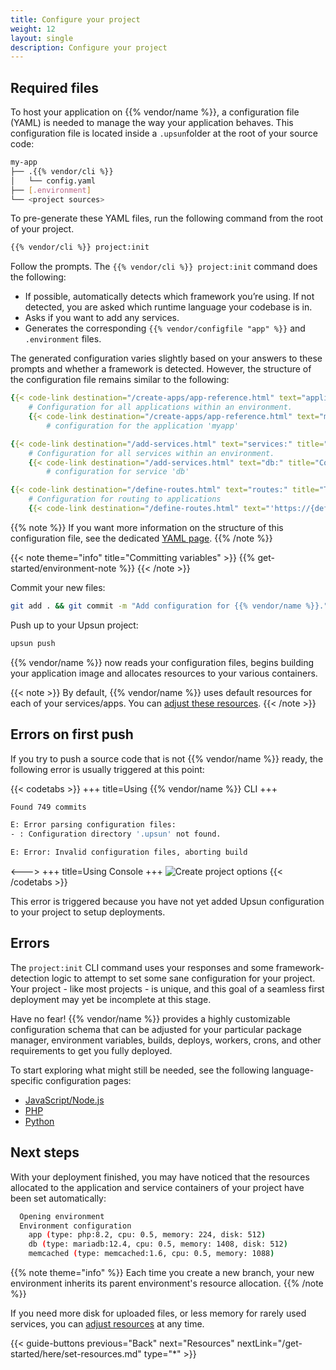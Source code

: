```yaml
---
title: Configure your project
weight: 12
layout: single
description: Configure your project
---
```


## Required files

To host your application on {{% vendor/name %}}, a configuration file (YAML) is needed to manage the way your application behaves.
This configuration file is located inside a `.upsun`folder at the root of your source code:

```bash
my-app
├── .{{% vendor/cli %}}
│   └── config.yaml
├── [.environment]
└── <project sources>
```

To pre-generate these YAML files, run the following command from the root of your project.
```bash {location="Terminal"}
{{% vendor/cli %}} project:init
```

Follow the prompts. The `{{% vendor/cli %}} project:init` command does the following:

- If possible, automatically detects which framework you’re using. If not detected, you are asked which runtime language your codebase is in.
- Asks if you want to add any services.
- Generates the corresponding `{{% vendor/configfile "app" %}}` and `.environment` files.

The generated configuration varies slightly based on your answers to these prompts and whether a framework is detected.
However, the structure of the configuration file remains similar to the following:

```yaml {location=".upsun/config.yaml"}
{{< code-link destination="/create-apps/app-reference.html" text="applications:" title="Top-level key for all applications" >}}
    # Configuration for all applications within an environment.
    {{< code-link destination="/create-apps/app-reference.html" text="myapp:" title="Configuration for a unique application" >}}
        # configuration for the application 'myapp'

{{< code-link destination="/add-services.html" text="services:" title="Top-level key for all services" >}}
    # Configuration for all services within an environment.
    {{< code-link destination="/add-services.html" text="db:" title="Configuration for a unique service" >}}
        # configuration for service 'db'

{{< code-link destination="/define-routes.html" text="routes:" title="Top-level key for all routes, configuring how requests are handled by the Router" >}}
    # Configuration for routing to applications
    {{< code-link destination="/define-routes.html" text="'https://{default}/':" title="Configuration for a unique service" >}}
```
{{% note %}}
If you want more information on the structure of this configuration file, see the dedicated [YAML page](/learn/overview/yaml/_index.md).
{{% /note %}}

{{< note theme="info" title="Committing variables" >}}
{{% get-started/environment-note %}}
{{< /note >}}

Commit your new files:

```bash {location="Terminal"}
git add . && git commit -m "Add configuration for {{% vendor/name %}}."
```

Push up to your Upsun project:

```bash
upsun push
```

{{% vendor/name %}} now reads your configuration files, begins building your application image and allocates resources to your various containers.

{{< note >}}
By default, {{% vendor/name %}} uses default resources for each of your services/apps. You can [adjust these resources](/get-started/here/set-resources).
{{< /note >}}

## Errors on first push

If you try to push a source code that is not {{% vendor/name %}} ready, the following error is usually triggered at this point:

{{< codetabs >}}
+++
title=Using {{% vendor/name %}} CLI
+++
```bash
Found 749 commits

E: Error parsing configuration files:
- : Configuration directory '.upsun' not found.

E: Error: Invalid configuration files, aborting build
```
<--->
+++
title=Using Console
+++
![Create project options](/images/console/first-fail.png "0.4")
{{< /codetabs >}}

This error is triggered because you have not yet added Upsun configuration to your project to setup deployments.

## Errors

The `project:init` CLI command uses your responses and some framework-detection logic to attempt to set some sane configuration for your project.
Your project - like most projects - is unique, and this goal of a seamless first deployment may yet be incomplete at this stage.

Have no fear! {{% vendor/name %}} provides a highly customizable configuration schema that can be adjusted for your particular package manager, environment variables, builds, deploys, workers, crons, and other requirements to get you fully deployed.

To start exploring what might still be needed, see the following language-specific configuration pages:

- [JavaScript/Node.js](/get-started/here/configure/nodejs)
- [PHP](/get-started/here/configure/php)
- [Python](/get-started/here/configure/python)

## Next steps

With your deployment finished, you may have noticed that the resources allocated to the application and service containers of your project have been set automatically:

```bash
  Opening environment
  Environment configuration
    app (type: php:8.2, cpu: 0.5, memory: 224, disk: 512)
    db (type: mariadb:12.4, cpu: 0.5, memory: 1408, disk: 512)
    memcached (type: memcached:1.6, cpu: 0.5, memory: 1088)
```

{{% note theme="info" %}}
Each time you create a new branch, your new environment inherits its parent environment's resource allocation.
{{% /note %}}

If you need more disk for uploaded files, or less memory for rarely used services, you can [adjust resources](/manage-resources/adjust-resources.md) at any time.

{{< guide-buttons previous="Back" next="Resources" nextLink="/get-started/here/set-resources.md" type="*" >}}
